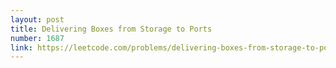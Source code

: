 ```yaml
---
layout: post
title: Delivering Boxes from Storage to Ports
number: 1687
link: https://leetcode.com/problems/delivering-boxes-from-storage-to-ports
---
```

